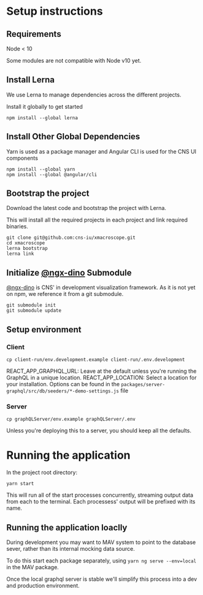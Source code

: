 # Setup instructions

## Requirements

Node < 10

Some modules are not compatible with Node v10 yet.

## Install Lerna
We use Lerna to manage dependencies across the different projects.

Install it globally to get started
```
npm install --global lerna
```

## Install Other Global Dependencies
Yarn is used as a package manager and Angular CLI is used for the CNS UI components
```
npm install --global yarn
npm install --global @angular/cli
```

## Bootstrap the project
Download the latest code and bootstrap the project with Lerna.

This will install all the required projects in each project and link required binaries.
```
git clone git@github.com:cns-iu/xmacroscope.git
cd xmacroscope
lerna bootstrap
lerna link
```

## Initialize [@ngx-dino](https://github.com/cns-iu/ngx-dino) Submodule
[@ngx-dino](https://github.com/cns-iu/ngx-dino) is CNS' in development visualization framework. As it is not yet on npm, we reference it from a git submodule.
```
git submodule init
git submodule update
```

## Setup environment
### Client
```
cp client-run/env.development.example client-run/.env.development
```
REACT_APP_GRAPHQL_URL: Leave at the default unless you're running the GraphQL in a unique location.
REACT_APP_LOCATION: Select a location for your installation. Options can be found in the `packages/server-graphql/src/db/seeders/*-demo-settings.js` file
### Server
```
cp graphQLServer/env.example graphQLServer/.env
```
Unless you're deploying this to a server, you should keep all the defaults.

# Running the application

In the project root directory:
```
yarn start
```
This will run all of the start processes concurrently, streaming output data from each to the terminal. Each processess' output will be prefixed with its name.

## Running the application loaclly
During development you may want to MAV system to point to the database sever, rather than its internal mocking data source.

To do this start each package separately, using `yarn ng serve --env=local` in the MAV package.

Once the local graphql server is stable we'll simplify this process into a dev and production environment.
